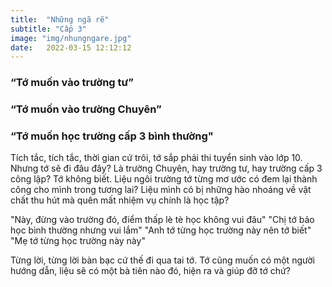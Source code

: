 ```yaml
---
title:  "Những ngã rẽ"
subtitle: "Cấp 3"
image: "img/nhungngare.jpg"
date:   2022-03-15 12:12:12
---
```


### “Tớ muốn vào trường tư”

### “Tớ muốn vào trường Chuyên”

### “Tớ muốn học trường cấp 3 bình thường"

Tích tắc, tích tắc, thời gian cứ trôi, tớ sắp phải thi tuyển sinh vào lớp 10. Nhưng tớ sẽ đi đâu đây? Là trường Chuyên, hay trường tư, hay trường cấp 3 công lập? Tớ không biết. Liệu ngôi trường tớ từng mơ ước có đem lại thành công cho mình trong tương lai? Liệu mình có bị những hào nhoáng về vật chất thu hút mà quên mất nhiệm vụ chính là học tập?

"Này, đừng vào trường đó, điểm thấp lè tè học không vui đâu"
"Chị tớ bảo học bình thường nhưng vui lắm"
"Anh tớ từng học trường này nên tớ biết"
"Mẹ tớ từng học trường này này"

Từng lời, từng lời bàn bạc cứ thế đi qua tai tớ. Tớ cũng muốn có một người hướng dẫn, liệu sẽ có một bà tiên nào đó, hiện ra và giúp đỡ tớ chứ?